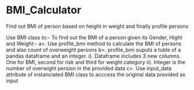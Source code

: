 # BMI_Calculator
Find out BMI of person based on height in weight and finally profile persons

Use BMI class to:-
  To find out the BMI of a person given its Gender, Hight and Weight:-
    a>. Use profile_bmi method to calculate the BMI of persons and also count of overweight persons
    b>. profile_bmi ouputs a tuble of a pandas dataframe and an integer. 
        i). Dataframe includes 3 new columns. One for BMI, second for risk and third for weight category
        ii). Integer is the number of overwight persion in the provided data
    c>. Use input_data attribute of instanciated BMI class to acccess the original data provided as input
